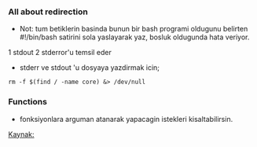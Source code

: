 ### All about redirection
* Not: tum betiklerin basinda bunun bir bash programi oldugunu belirten
#!/bin/bash satirini sola yaslayarak yaz, bosluk oldugunda hata veriyor.

1 stdout 2 stderror'u temsil eder

* stderr ve stdout 'u dosyaya yazdirmak icin;
```
rm -f $(find / -name core) &> /dev/null 
```

### Functions
* fonksiyonlara arguman atanarak yapacagin istekleri kisaltabilirsin.


[Kaynak:](http://www.linuxdoc.org/HOWTO/Bash-Prog-Intro-HOWTO-3.html)

